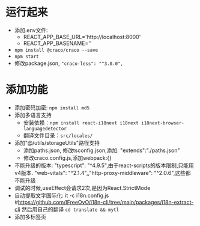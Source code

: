# 运行起来
- 添加.env文件:
    - REACT_APP_BASE_URL='http://localhost:8000'
    - REACT_APP_BASENAME=''
- `npm install @craco/craco --save`
- `npm start`
- 修改package.json, `"craco-less": "^3.0.0",`
# 添加功能
- 添加密码加密: `npm install md5 `
- 添加多语言支持
    - 安装依赖：`npm install react-i18next i18next i18next-browser-languagedetector `
    - 翻译文件目录：`src/locales/`
- 添加"@/utils/storageUtils"路径支持
    - 添加paths.json, 修改tsconfig.json,添加: "extends":"./paths.json"
    - 修改craco.config.js,添加webpack:{}
- 不能升级的版本: "typescript": "^4.9.5",由于react-scripts的版本限制,只能用v4版本.
    "web-vitals": "^2.1.4",,"http-proxy-middleware": "^2.0.6",这些都不能升级
- 调试的时候,useEffect会请求2次,是因为React.StrictMode
- 自动提取文字国际化: it -c i18n.config.js #https://github.com/IFreeOvO/i18n-cli/tree/main/packages/i18n-extract-cli
    然后用自己的翻译 `cd translate && mytl`
- 添加多标签页
